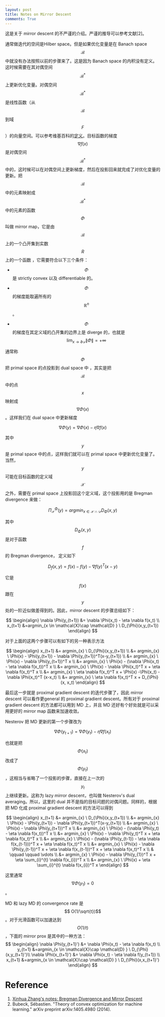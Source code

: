```yaml
---
layout: post
title: Notes on Mirror Descent
comments: True
---
```


这是关于 mirror descent 的不严谨的介绍。严谨的推导可以参考文献[2]。

通常做迭代的空间是Hilber space。但是如果优化变量是在 Banach space $$ \mathcal{B}$$ 中就没有办法按照以前的步骤来了。这是因为 Banach space 的内积没有定义。这时候需要在其对偶空间 $$ \mathcal{B}^*$$ 上更新优化变量。对偶空间 $$ \mathcal{B}^*$$ 是线性函数（从 $$ \mathcal{B}$$ 到域 $$ F$$ ）的向量空间。可以参考维基百科的[定义](https://en.wikipedia.org/wiki/Dual_space)。目标函数的梯度 $$ \nabla f(x)$$ 是对偶空间 $$ \mathcal{B}^*$$ 中的，这时候可以在对偶空间上更新梯度，然后在投影回来就完成了对优化变量的更新。把 $$ \mathcal{B}$$ 中的元素映射成 $$ \mathcal{B}^*$$ 中的元素的函数 $$ \Phi$$ 叫做 mirror map，它是由 $$ \mathcal{B}$$ 上的一个凸开集到实数 $$ R$$ 上的一个函数 ，它需要符合以下三个条件：

- $$ \Phi$$ 是 strictly convex 以及 differentiable 的。

- $$ \Phi$$ 的梯度能取遍所有的 $$ \mathbb{R}^n$$。

- $$ \Phi$$ 的梯度在其定义域的凸开集的边界上是 diverge 的，也就是 $$\lim_{x \to \partial{\mathcal{D}} } \|\Phi\| = + \infty$$

通常称 $$\Phi $$ 把 primal space 的点投影到 dual space 中 ，其实是把  $$ \mathcal{B}$$ 中的点 $$ x$$ 映射成 $$ \nabla \Phi(x)$$ 。这样我们在 dual space 中更新梯度

 $$ \nabla \Phi(y) = \nabla \Phi(x) - \eta \nabla f(x)$$

其中 $$ y$$ 是 primal space 中的点，这样我们就可以在 primal space 中更新优化变量了。当然，$$ y$$ 可能在目标函数的定义域 $$ \mathcal{X}$$ 之外，需要在 primal space 上投影回这个定义域，这个投影用的是 Bregman divergence 来做：

$$
\Pi_{\mathcal{X}}^{\Phi}(y)= argmin_{x \in \mathcal{X}\cap \mathcal{D} } D_{\Phi}(x,y)
$$

其中 $$ D_{\Phi}(x,y)$$ 是对于函数 $$ f$$ 的 Bregman divergence， 定义如下

$$
D_{f}(x,y) = f(x) - f(y) - \nabla f(y)^T(x-y)
$$

它是 $$ f(x)$$ 跟在 $$ y$$ 处的一阶近似做差得到的。因此，mirror descent 的步骤总结如下：

$$
\begin{align}
\nabla \Phi(y_{t+1}) &= \nabla \Phi(x_t) - \eta \nabla f(x_t) \\
x_{t+1} &=argmin_{x \in \mathcal{X}\cap \mathcal{D} } \ D_{\Phi}(x,y_{t+1})
\end{align}
$$

对于上面的这两个步骤可以有如下的另一种表示方法

$$
\begin{align}
x_{t+1} &= argmin_{x} \ D_{\Phi}(x,y_{t+1}) \\
&= argmin_{x} \ \Phi(x) - \Phi(y_{t+1}) - \nabla \Phi(y_{t+1})^T(x-y_{t+1}) \\
&= argmin_{x} \ \Phi(x)  - \nabla \Phi(y_{t+1})^T x \\
&= argmin_{x} \ \Phi(x)  -  (\nabla \Phi(x_t) - \eta \nabla f(x_t))^T x \\
&= argmin_{x} \ \Phi(x)  -  \nabla \Phi(x_t)^T x + \eta \nabla f(x_t)^T x \\
&= argmin_{x} \ \eta \nabla f(x_t)^T x + \Phi(x) -\Phi(x_t) -  \nabla \Phi(x_t)^T (x-x_t)   \\
&= argmin_{x} \ \eta \nabla f(x_t)^T x  + D_{\Phi}(x, x_t)
\end{align}
$$

最后这一步就是 proximal gradient descent  的迭代步骤了，因此 mirror descent 可以看作更general 的 proximal gradient descent。所有对于 proximal gradient descent 的方法都可以用到 MD 上，并且 MD 还好有个好处就是可以采用更好的 mirror map 函数来加速收敛。


Nesterov 把 MD 更新的第一个步骤改为

$$
\nabla \Phi(y_{t+1}) = \nabla \Phi(y_t) - \eta \nabla f(x_t)
$$

也就是把 $$ \Phi(x_t)$$ 改成了 $$ \Phi(y_t)$$，这相当与省略了一个投影的步骤，直接在上一次的 $$ y_t$$ 上继续更新。这称为 lazy mirror descent，也叫做 Nesterov's dual averaging。所以，这里的 dual 并不是指的目标问题的对偶问题。同样的，根据把 MD 化成 proximal gradient descent  的方法可以得到

$$
\begin{align}
x_{t+1} &= argmin_{x} \ D_{\Phi}(x,y_{t+1}) \\
&= argmin_{x} \ \Phi(x) - \Phi(y_{t+1}) - \nabla \Phi(y_{t+1})^T(x-y_{t+1}) \\
&= argmin_{x} \ \Phi(x)  - \nabla \Phi(y_{t+1})^T x \\
&= argmin_{x} \ \Phi(x)  -  (\nabla \Phi(y_t) - \eta \nabla f(x_t))^T x \\
&= argmin_{x} \ \Phi(x)  -  \nabla \Phi(y_t)^T x + \eta \nabla f(x_t)^T x \\
&= argmin_{x} \ \Phi(x)  -  (\nabla \Phi(y_{t-1}) - \eta \nabla f(x_{t-1}))^T x + \eta \nabla f(x_t)^T x \\
&= argmin_{x} \ \Phi(x)  -  \nabla \Phi(y_{t-1})^T x + \eta \nabla f(x_{t-1})^T x + \eta \nabla f(x_t)^T x \\
& \qquad \qquad  \vdots \\
&= argmin_{x} \ \Phi(x)  -  \nabla \Phi(y_{1})^T x + \eta \sum_{i}^{t} \nabla f(x_{i})^T x \\
&= argmin_{x} \ \Phi(x)  + \eta \sum_{i}^{t} \nabla f(x_{i})^T x 
\end{align}
$$

这里通常 $$ \nabla \Phi(y_{1})=0$$。

MD 和 lazy MD 的 convergence rate 是 $$ O(1/\sqrt{t})$$。对于光滑函数可以加速达到 $$ O(1/t)$$，下面的 mirror prox 是其中的一种方法：
$$
\begin{align}
\nabla \Phi(y_{t+1}') &= \nabla \Phi(x_t) - \eta \nabla f(x_t) \\
y_{t+1} &=argmin_{x \in \mathcal{X}\cap \mathcal{D} } \ D_{\Phi}(x,y_{t+1}')\\
\nabla \Phi(x_{t+1}') &= \nabla \Phi(x_t) - \eta \nabla f(y_{t+1}) \\
x_{t+1} &=argmin_{x \in \mathcal{X}\cap \mathcal{D} } \ D_{\Phi}(x,x_{t+1}')
\end{align}
$$



# Reference
1. [Xinhua Zhang's notes: Bregman Divergence and Mirror Descent](http://users.cecs.anu.edu.au/~xzhang/teaching/bregman.pdf)
2. Bubeck, Sébastien. "Theory of convex optimization for machine learning." arXiv preprint arXiv:1405.4980 (2014).
